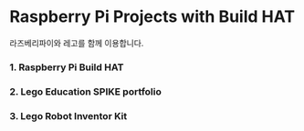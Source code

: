 # Raspberry Pi Projects with Build HAT

라즈베리파이와 레고를 함께 이용합니다.
### 1. Raspberry Pi Build HAT

### 2. Lego Education SPIKE portfolio

### 3. Lego Robot Inventor Kit

